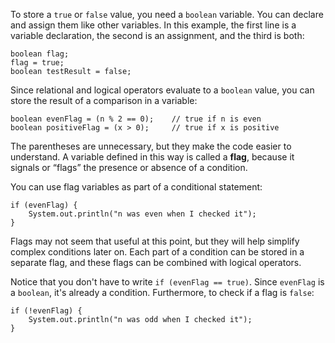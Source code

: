 To store a `true` or `false` value, you need a `boolean` variable.
You can declare and assign them like other variables.
In this example, the first line is a variable declaration, the second is an assignment, and the third is both:

```code
boolean flag;
flag = true;
boolean testResult = false;
```


Since relational and logical operators evaluate to a `boolean` value, you can store the result of a comparison in a variable:

```code
boolean evenFlag = (n % 2 == 0);    // true if n is even
boolean positiveFlag = (x > 0);     // true if x is positive
```


The parentheses are unnecessary, but they make the code easier to understand.
A variable defined in this way is called a **flag**, because it signals or “flags” the presence or absence of a condition.

You can use flag variables as part of a conditional statement:

```code
if (evenFlag) {
    System.out.println("n was even when I checked it");
}
```

Flags may not seem that useful at this point, but they will help simplify complex conditions later on.
Each part of a condition can be stored in a separate flag, and these flags can be combined with logical operators.

Notice that you don't have to write  `if (evenFlag == true)`.
Since `evenFlag` is a `boolean`, it's already a condition.
Furthermore, to check if a flag is `false`:

```code
if (!evenFlag) {
    System.out.println("n was odd when I checked it");
}
```